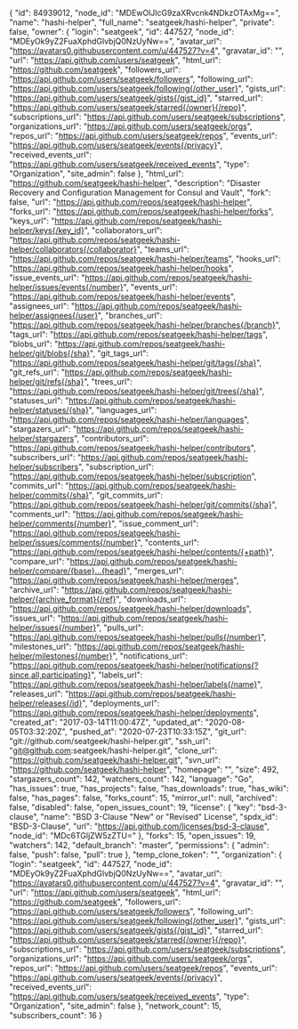 {
"id": 84939012,
"node_id": "MDEwOlJlcG9zaXRvcnk4NDkzOTAxMg==",
"name": "hashi-helper",
"full_name": "seatgeek/hashi-helper",
"private": false,
"owner": {
"login": "seatgeek",
"id": 447527,
"node_id": "MDEyOk9yZ2FuaXphdGlvbjQ0NzUyNw==",
"avatar_url": "https://avatars0.githubusercontent.com/u/447527?v=4",
"gravatar_id": "",
"url": "https://api.github.com/users/seatgeek",
"html_url": "https://github.com/seatgeek",
"followers_url": "https://api.github.com/users/seatgeek/followers",
"following_url": "https://api.github.com/users/seatgeek/following{/other_user}",
"gists_url": "https://api.github.com/users/seatgeek/gists{/gist_id}",
"starred_url": "https://api.github.com/users/seatgeek/starred{/owner}{/repo}",
"subscriptions_url": "https://api.github.com/users/seatgeek/subscriptions",
"organizations_url": "https://api.github.com/users/seatgeek/orgs",
"repos_url": "https://api.github.com/users/seatgeek/repos",
"events_url": "https://api.github.com/users/seatgeek/events{/privacy}",
"received_events_url": "https://api.github.com/users/seatgeek/received_events",
"type": "Organization",
"site_admin": false
},
"html_url": "https://github.com/seatgeek/hashi-helper",
"description": "Disaster Recovery and Configuration Management for Consul and Vault",
"fork": false,
"url": "https://api.github.com/repos/seatgeek/hashi-helper",
"forks_url": "https://api.github.com/repos/seatgeek/hashi-helper/forks",
"keys_url": "https://api.github.com/repos/seatgeek/hashi-helper/keys{/key_id}",
"collaborators_url": "https://api.github.com/repos/seatgeek/hashi-helper/collaborators{/collaborator}",
"teams_url": "https://api.github.com/repos/seatgeek/hashi-helper/teams",
"hooks_url": "https://api.github.com/repos/seatgeek/hashi-helper/hooks",
"issue_events_url": "https://api.github.com/repos/seatgeek/hashi-helper/issues/events{/number}",
"events_url": "https://api.github.com/repos/seatgeek/hashi-helper/events",
"assignees_url": "https://api.github.com/repos/seatgeek/hashi-helper/assignees{/user}",
"branches_url": "https://api.github.com/repos/seatgeek/hashi-helper/branches{/branch}",
"tags_url": "https://api.github.com/repos/seatgeek/hashi-helper/tags",
"blobs_url": "https://api.github.com/repos/seatgeek/hashi-helper/git/blobs{/sha}",
"git_tags_url": "https://api.github.com/repos/seatgeek/hashi-helper/git/tags{/sha}",
"git_refs_url": "https://api.github.com/repos/seatgeek/hashi-helper/git/refs{/sha}",
"trees_url": "https://api.github.com/repos/seatgeek/hashi-helper/git/trees{/sha}",
"statuses_url": "https://api.github.com/repos/seatgeek/hashi-helper/statuses/{sha}",
"languages_url": "https://api.github.com/repos/seatgeek/hashi-helper/languages",
"stargazers_url": "https://api.github.com/repos/seatgeek/hashi-helper/stargazers",
"contributors_url": "https://api.github.com/repos/seatgeek/hashi-helper/contributors",
"subscribers_url": "https://api.github.com/repos/seatgeek/hashi-helper/subscribers",
"subscription_url": "https://api.github.com/repos/seatgeek/hashi-helper/subscription",
"commits_url": "https://api.github.com/repos/seatgeek/hashi-helper/commits{/sha}",
"git_commits_url": "https://api.github.com/repos/seatgeek/hashi-helper/git/commits{/sha}",
"comments_url": "https://api.github.com/repos/seatgeek/hashi-helper/comments{/number}",
"issue_comment_url": "https://api.github.com/repos/seatgeek/hashi-helper/issues/comments{/number}",
"contents_url": "https://api.github.com/repos/seatgeek/hashi-helper/contents/{+path}",
"compare_url": "https://api.github.com/repos/seatgeek/hashi-helper/compare/{base}...{head}",
"merges_url": "https://api.github.com/repos/seatgeek/hashi-helper/merges",
"archive_url": "https://api.github.com/repos/seatgeek/hashi-helper/{archive_format}{/ref}",
"downloads_url": "https://api.github.com/repos/seatgeek/hashi-helper/downloads",
"issues_url": "https://api.github.com/repos/seatgeek/hashi-helper/issues{/number}",
"pulls_url": "https://api.github.com/repos/seatgeek/hashi-helper/pulls{/number}",
"milestones_url": "https://api.github.com/repos/seatgeek/hashi-helper/milestones{/number}",
"notifications_url": "https://api.github.com/repos/seatgeek/hashi-helper/notifications{?since,all,participating}",
"labels_url": "https://api.github.com/repos/seatgeek/hashi-helper/labels{/name}",
"releases_url": "https://api.github.com/repos/seatgeek/hashi-helper/releases{/id}",
"deployments_url": "https://api.github.com/repos/seatgeek/hashi-helper/deployments",
"created_at": "2017-03-14T11:00:47Z",
"updated_at": "2020-08-05T03:32:20Z",
"pushed_at": "2020-07-23T10:33:15Z",
"git_url": "git://github.com/seatgeek/hashi-helper.git",
"ssh_url": "git@github.com:seatgeek/hashi-helper.git",
"clone_url": "https://github.com/seatgeek/hashi-helper.git",
"svn_url": "https://github.com/seatgeek/hashi-helper",
"homepage": "",
"size": 492,
"stargazers_count": 142,
"watchers_count": 142,
"language": "Go",
"has_issues": true,
"has_projects": false,
"has_downloads": true,
"has_wiki": false,
"has_pages": false,
"forks_count": 15,
"mirror_url": null,
"archived": false,
"disabled": false,
"open_issues_count": 19,
"license": {
"key": "bsd-3-clause",
"name": "BSD 3-Clause \"New\" or \"Revised\" License",
"spdx_id": "BSD-3-Clause",
"url": "https://api.github.com/licenses/bsd-3-clause",
"node_id": "MDc6TGljZW5zZTU="
},
"forks": 15,
"open_issues": 19,
"watchers": 142,
"default_branch": "master",
"permissions": {
"admin": false,
"push": false,
"pull": true
},
"temp_clone_token": "",
"organization": {
"login": "seatgeek",
"id": 447527,
"node_id": "MDEyOk9yZ2FuaXphdGlvbjQ0NzUyNw==",
"avatar_url": "https://avatars0.githubusercontent.com/u/447527?v=4",
"gravatar_id": "",
"url": "https://api.github.com/users/seatgeek",
"html_url": "https://github.com/seatgeek",
"followers_url": "https://api.github.com/users/seatgeek/followers",
"following_url": "https://api.github.com/users/seatgeek/following{/other_user}",
"gists_url": "https://api.github.com/users/seatgeek/gists{/gist_id}",
"starred_url": "https://api.github.com/users/seatgeek/starred{/owner}{/repo}",
"subscriptions_url": "https://api.github.com/users/seatgeek/subscriptions",
"organizations_url": "https://api.github.com/users/seatgeek/orgs",
"repos_url": "https://api.github.com/users/seatgeek/repos",
"events_url": "https://api.github.com/users/seatgeek/events{/privacy}",
"received_events_url": "https://api.github.com/users/seatgeek/received_events",
"type": "Organization",
"site_admin": false
},
"network_count": 15,
"subscribers_count": 16
}
